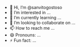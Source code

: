 - 👋 Hi, I’m @sanvitogostoso
- 👀 I’m interested in ...
- 🌱 I’m currently learning ...
- 💞️ I’m looking to collaborate on ...
- 📫 How to reach me ...
- 😄 Pronouns: ...
- ⚡ Fun fact: ...

<!---
sanvitogostoso/sanvitogostoso is a ✨ special ✨ repository because its `README.md` (this file) appears on your GitHub profile.
You can click the Preview link to take a look at your changes.
--->
